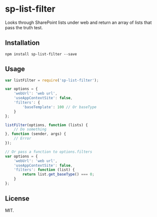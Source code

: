 # sp-list-filter
Looks through SharePoint lists under web and return an array of lists that pass the truth test.

## Installation
```
npm install sp-list-filter --save
```

## Usage
```js
var listFilter = require('sp-list-filter');

var options = {
    'webUrl': 'web url',
    'useAppContextSite': false,
    'filters': {
        'baseTemplate': 100 // Or baseType
    }
};

listFilter(options, function (lists) {
    // Do something
}, function (sender, args) {
    // Error
});

// Or pass a function to options.filters
var options = {
    'webUrl': 'web url',
    'useAppContextSite': false,
    'filters': function (list) {
        return list.get_baseType() === 0;
    }
};
```

## License
MIT.
